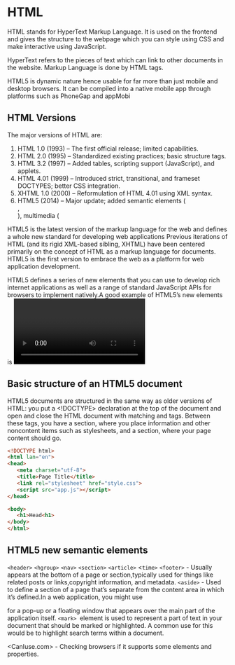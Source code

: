 # HTML

HTML stands for HyperText Markup Language. It is used on the frontend and gives the structure to the webpage which you can style using CSS and make interactive using JavaScript.

HyperText refers to the pieces of text which can link to other documents in the website.
Markup Language is done by HTML tags.

HTML5 is dynamic nature hence usable for far more than just mobile and desktop browsers. It can be compiled into a native mobile app through platforms such as PhoneGap and appMobi

## HTML Versions

The major versions of HTML are:

1. HTML 1.0 (1993) – The first official release; limited capabilities.
2. HTML 2.0 (1995) – Standardized existing practices; basic structure tags.
3. HTML 3.2 (1997) – Added tables, scripting support (JavaScript), and applets.
4. HTML 4.01 (1999) – Introduced strict, transitional, and frameset DOCTYPES; better CSS integration.
5. XHTML 1.0 (2000) – Reformulation of HTML 4.01 using XML syntax.
6. HTML5 (2014) – Major update; added semantic elements (<article>, <section>), multimedia (<audio>, <video>), canvas, local storage, and more.

HTML5 is the latest version of the markup language for the web and defines a whole new standard for developing web applications
Previous iterations of HTML (and its rigid XML-based sibling, XHTML) have been centered primarily on the concept of HTML as a markup language for documents. HTML5 is the first version to embrace the web as a platform for web application development.

HTML5 defines a series of new elements that you can use to develop rich internet applications as well as a range of standard JavaScript APIs for browsers to implement natively.A good example of HTML5’s new elements is <video>, which provides a means of playing video content in the browser without requiring an additional plug-in. HTML5 also provides the Media Element Interface that allows you to control video playback with JavaScript. It lets you create games, build mobile applications, and much more.

## Basic structure of an HTML5 document

HTML5 documents are structured in the same way as older versions of HTML: you put a <!DOCTYPE> declaration at the top of the document and open and close the HTML
document with matching <html> and </html> tags. Between these tags, you have a <head> section, where you place <meta> information and other noncontent items
such as stylesheets, and a <body> section, where your page content should go.

```html
<!DOCTYPE html>
<html lan="en">
<head>
   <meta charset="utf-8">
   <title>Page Title</title>
   <link rel="stylesheet" href="style.css">
   <script src="app.js"></script>
</head>

<body>
   <h1>Head<h1>
</body>
</html>
```

## HTML5 new semantic elements

`<header>`
`<hgroup>`
`<nav>`
`<section>`
`<article>`
<`time>`
`<footer>` - Usually appears at the bottom of a page or section,typically used for things like related posts or links,copyright information, and metadata.
`<aside>` - Used to define a section of a page that’s separate from the content area in which it’s defined.In a web application, you might use <aside> for a
pop-up or a floating window that appears over the main part of the application itself.
`<mark> `element is used to represent a part of text in your document that should be marked or highlighted. A common use for this would be to highlight search
terms within a document.

<CanIuse.com> - Checking browsers if it supports some elements and properties.